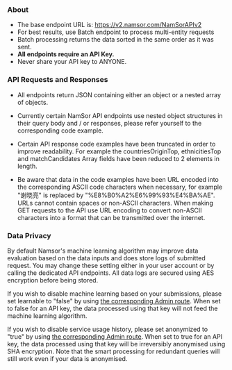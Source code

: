 ### About

-   The base endpoint URL is: https://v2.namsor.com/NamSorAPIv2
-   For best results, use Batch endpoint to process multi-entity requests
-   Batch processing returns the data sorted in the same order as it was sent.
-   **All endpoints require an API Key.**
-   Never share your API key to ANYONE.

### API Requests and Responses

-   All endpoints return JSON containing either an object or a nested array of objects.

-   Currently certain NamSor API endpoints use nested object structures in their query body and / or responses, please refer yourself to the corresponding code example.

-   Certain API response code examples have been truncated in order to improve readability. For example the countriesOriginTop, ethnicitiesTop and matchCandidates Array fields have been reduced to 2 elements in length.

-   Be aware that data in the code examples have been URL encoded into the corresponding ASCII code characters when necessary, for example "谢晓亮" is replaced by "%E8%B0%A2%E6%99%93%E4%BA%AE". URLs cannot contain spaces or non-ASCII characters. When making GET requests to the API use URL encoding to convert non-ASCII characters into a format that can be transmitted over the internet.

### Data Privacy

By default Namsor's machine learning algorithm may improve data evaluation based on the data inputs and does store logs of submitted request. You may change these setting either in your user account or by calling the dedicated API endpoints. All data logs are secured using AES encryption before being stored.

If you wish to disable machine learning based on your submissions, please set learnable to "false" by using <a href="#learnable">the corresponding Admin route</a>. When set to false for an API key, the data processed using that key will not feed the machine learning algorithm.

If you wish to disable service usage history, please set anonymized to "true" by using <a href="#anonymize">the corresponding Admin route</a>. When set to true for an API key, the data processed using that key will be irreversibly anonymised using SHA encryption. Note that the smart processing for redundant queries will still work even if your data is anonymised.
